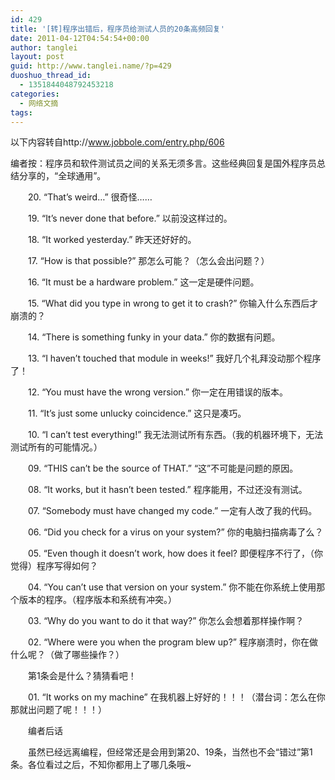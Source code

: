```yaml
---
id: 429
title: '[转]程序出错后，程序员给测试人员的20条高频回复'
date: 2011-04-12T04:54:54+00:00
author: tanglei
layout: post
guid: http://www.tanglei.name/?p=429
duoshuo_thread_id:
  - 1351844048792453218
categories:
  - 网络文摘
tags:
---
```

以下内容转自http://www.jobbole.com/entry.php/606

编者按：程序员和软件测试员之间的关系无须多言。这些经典回复是国外程序员总结分享的，“全球通用”。

　　20. &#8220;That’s weird…&#8221; 很奇怪……
  
　　19. &#8220;It’s never done that before.&#8221; 以前没这样过的。
  
　　18. &#8220;It worked yesterday.&#8221; 昨天还好好的。
  
　　17. &#8220;How is that possible?&#8221; 那怎么可能？（怎么会出问题？）
  
　　16. &#8220;It must be a hardware problem.&#8221; 这一定是硬件问题。

　　15. &#8220;What did you type in wrong to get it to crash?&#8221; 你输入什么东西后才崩溃的？
  
　　14. &#8220;There is something funky in your data.&#8221; 你的数据有问题。
  
　　13. &#8220;I haven’t touched that module in weeks!&#8221; 我好几个礼拜没动那个程序了！
  
　　12. &#8220;You must have the wrong version.&#8221; 你一定在用错误的版本。
  
　　11. &#8220;It’s just some unlucky coincidence.&#8221; 这只是凑巧。

　　10. &#8220;I can’t test everything!&#8221; 我无法测试所有东西。（我的机器环境下，无法测试所有的可能情况。）
  
　　09. &#8220;THIS can’t be the source of THAT.&#8221; “这”不可能是问题的原因。
  
　　08. &#8220;It works, but it hasn’t been tested.&#8221; 程序能用，不过还没有测试。
  
　　07. &#8220;Somebody must have changed my code.&#8221; 一定有人改了我的代码。
  
　　06. &#8220;Did you check for a virus on your system?&#8221; 你的电脑扫描病毒了么？

　　05. &#8220;Even though it doesn’t work, how does it feel? 即便程序不行了，（你觉得）程序写得如何？
  
　　04. &#8220;You can’t use that version on your system.&#8221; 你不能在你系统上使用那个版本的程序。（程序版本和系统有冲突。）
  
　　03. &#8220;Why do you want to do it that way?&#8221; 你怎么会想着那样操作啊？
  
　　02. &#8220;Where were you when the program blew up?&#8221; 程序崩溃时，你在做什么呢？（做了哪些操作？）

　　第1条会是什么？猜猜看吧！

　　01. &#8220;It works on my machine&#8221; 在我机器上好好的！！！（潜台词：怎么在你那就出问题了呢！！！）

　　编者后话

　　虽然已经远离编程，但经常还是会用到第20、19条，当然也不会“错过”第1条。各位看过之后，不知你都用上了哪几条哦~
